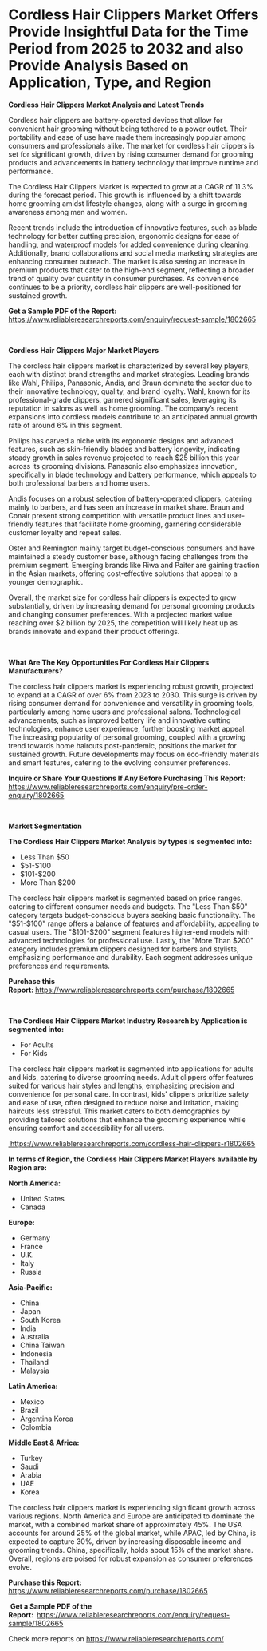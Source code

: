 <p><h1>Cordless Hair Clippers Market Offers Provide Insightful Data for the Time Period from 2025 to 2032 and also Provide Analysis Based on Application, Type, and Region</h1></p><p><strong>Cordless Hair Clippers Market Analysis and Latest Trends</strong></p>
<p><p>Cordless hair clippers are battery-operated devices that allow for convenient hair grooming without being tethered to a power outlet. Their portability and ease of use have made them increasingly popular among consumers and professionals alike. The market for cordless hair clippers is set for significant growth, driven by rising consumer demand for grooming products and advancements in battery technology that improve runtime and performance.</p><p>The Cordless Hair Clippers Market is expected to grow at a CAGR of 11.3% during the forecast period. This growth is influenced by a shift towards home grooming amidst lifestyle changes, along with a surge in grooming awareness among men and women. </p><p>Recent trends include the introduction of innovative features, such as blade technology for better cutting precision, ergonomic designs for ease of handling, and waterproof models for added convenience during cleaning. Additionally, brand collaborations and social media marketing strategies are enhancing consumer outreach. The market is also seeing an increase in premium products that cater to the high-end segment, reflecting a broader trend of quality over quantity in consumer purchases. As convenience continues to be a priority, cordless hair clippers are well-positioned for sustained growth.</p></p>
<p><strong>Get a Sample PDF of the Report:&nbsp;</strong> <a href="https://www.reliableresearchreports.com/enquiry/request-sample/1802665?utm_campaign=2338&utm_medium=2&utm_source=Github&utm_content=ia&utm_term=07022025&utm_id=cordless-hair-clippers">https://www.reliableresearchreports.com/enquiry/request-sample/1802665</a></p>
<p>&nbsp;</p>
<p><strong>Cordless Hair Clippers Major Market Players</strong></p>
<p><p>The cordless hair clippers market is characterized by several key players, each with distinct brand strengths and market strategies. Leading brands like Wahl, Philips, Panasonic, Andis, and Braun dominate the sector due to their innovative technology, quality, and brand loyalty. Wahl, known for its professional-grade clippers, garnered significant sales, leveraging its reputation in salons as well as home grooming. The company’s recent expansions into cordless models contribute to an anticipated annual growth rate of around 6% in this segment.</p><p>Philips has carved a niche with its ergonomic designs and advanced features, such as skin-friendly blades and battery longevity, indicating steady growth in sales revenue projected to reach $25 billion this year across its grooming divisions. Panasonic also emphasizes innovation, specifically in blade technology and battery performance, which appeals to both professional barbers and home users.</p><p>Andis focuses on a robust selection of battery-operated clippers, catering mainly to barbers, and has seen an increase in market share. Braun and Conair present strong competition with versatile product lines and user-friendly features that facilitate home grooming, garnering considerable customer loyalty and repeat sales. </p><p>Oster and Remington mainly target budget-conscious consumers and have maintained a steady customer base, although facing challenges from the premium segment. Emerging brands like Riwa and Paiter are gaining traction in the Asian markets, offering cost-effective solutions that appeal to a younger demographic.</p><p>Overall, the market size for cordless hair clippers is expected to grow substantially, driven by increasing demand for personal grooming products and changing consumer preferences. With a projected market value reaching over $2 billion by 2025, the competition will likely heat up as brands innovate and expand their product offerings.</p></p>
<p>&nbsp;</p>
<p><strong>What Are The Key Opportunities For Cordless Hair Clippers Manufacturers?</strong></p>
<p><p>The cordless hair clippers market is experiencing robust growth, projected to expand at a CAGR of over 6% from 2023 to 2030. This surge is driven by rising consumer demand for convenience and versatility in grooming tools, particularly among home users and professional salons. Technological advancements, such as improved battery life and innovative cutting technologies, enhance user experience, further boosting market appeal. The increasing popularity of personal grooming, coupled with a growing trend towards home haircuts post-pandemic, positions the market for sustained growth. Future developments may focus on eco-friendly materials and smart features, catering to the evolving consumer preferences.</p></p>
<p><strong>Inquire or Share Your Questions If Any Before Purchasing This Report:</strong> <a href="https://www.reliableresearchreports.com/enquiry/pre-order-enquiry/1802665?utm_campaign=2338&utm_medium=2&utm_source=Github&utm_content=ia&utm_term=07022025&utm_id=cordless-hair-clippers">https://www.reliableresearchreports.com/enquiry/pre-order-enquiry/1802665</a></p>
<p>&nbsp;</p>
<p><strong>Market Segmentation</strong></p>
<p><strong>The Cordless Hair Clippers Market Analysis by types is segmented into:</strong></p>
<p><ul><li>Less Than $50</li><li>$51-$100</li><li>$101-$200</li><li>More Than $200</li></ul></p>
<p><p>The cordless hair clippers market is segmented based on price ranges, catering to different consumer needs and budgets. The "Less Than $50" category targets budget-conscious buyers seeking basic functionality. The "$51-$100" range offers a balance of features and affordability, appealing to casual users. The "$101-$200" segment features higher-end models with advanced technologies for professional use. Lastly, the "More Than $200" category includes premium clippers designed for barbers and stylists, emphasizing performance and durability. Each segment addresses unique preferences and requirements.</p></p>
<p><strong>Purchase this Report:&nbsp;</strong><a href="https://www.reliableresearchreports.com/purchase/1802665?utm_campaign=2338&utm_medium=2&utm_source=Github&utm_content=ia&utm_term=07022025&utm_id=cordless-hair-clippers">https://www.reliableresearchreports.com/purchase/1802665</a></p>
<p>&nbsp;</p>
<p><strong>The Cordless Hair Clippers Market Industry Research by Application is segmented into:</strong></p>
<p><ul><li>For Adults</li><li>For Kids</li></ul></p>
<p><p>The cordless hair clippers market is segmented into applications for adults and kids, catering to diverse grooming needs. Adult clippers offer features suited for various hair styles and lengths, emphasizing precision and convenience for personal care. In contrast, kids' clippers prioritize safety and ease of use, often designed to reduce noise and irritation, making haircuts less stressful. This market caters to both demographics by providing tailored solutions that enhance the grooming experience while ensuring comfort and accessibility for all users.</p></p>
<p><a href="https://www.reliableresearchreports.com/cordless-hair-clippers-r1802665?utm_campaign=2338&utm_medium=2&utm_source=Github&utm_content=ia&utm_term=07022025&utm_id=cordless-hair-clippers">&nbsp;https://www.reliableresearchreports.com/cordless-hair-clippers-r1802665</a></p>
<p><strong>In terms of Region, the Cordless Hair Clippers Market Players available by Region are:</strong></p>
<p>
    <p> <strong> North America: </strong>
        <ul>
            <li>United States</li>
            <li>Canada</li>
        </ul>
        </p> 
    <p> <strong> Europe: </strong>
        <ul>
            <li>Germany</li>
            <li>France</li>
            <li>U.K.</li>
            <li>Italy</li>
            <li>Russia</li>
        </ul>
        </p> 
    <p> <strong> Asia-Pacific: </strong>
        <ul>
            <li>China</li>
            <li>Japan</li>
            <li>South Korea</li>
            <li>India</li>
            <li>Australia</li>
            <li>China Taiwan</li>
            <li>Indonesia</li>
            <li>Thailand</li>
            <li>Malaysia</li>
        </ul>
        </p> 
    <p> <strong> Latin America: </strong>
        <ul>
            <li>Mexico</li>
            <li>Brazil</li>
            <li>Argentina Korea</li>
            <li>Colombia</li>
        </ul>
        </p> 
    <p> <strong> Middle East & Africa: </strong>
        <ul>
            <li>Turkey</li>
            <li>Saudi</li>
            <li>Arabia</li>
            <li>UAE</li>
            <li>Korea</li>
        </ul>
    </p>
    </p>
<p><p>The cordless hair clippers market is experiencing significant growth across various regions. North America and Europe are anticipated to dominate the market, with a combined market share of approximately 45%. The USA accounts for around 25% of the global market, while APAC, led by China, is expected to capture 30%, driven by increasing disposable income and grooming trends. China, specifically, holds about 15% of the market share. Overall, regions are poised for robust expansion as consumer preferences evolve.</p></p>
<p><strong>Purchase this Report: </strong><a href="https://www.reliableresearchreports.com/purchase/1802665?utm_campaign=2338&utm_medium=2&utm_source=Github&utm_content=ia&utm_term=07022025&utm_id=cordless-hair-clippers">https://www.reliableresearchreports.com/purchase/1802665</a></p>
<p>&nbsp;<strong>Get a Sample PDF of the Report:&nbsp;&nbsp;</strong><a href="https://www.reliableresearchreports.com/enquiry/request-sample/1802665?utm_campaign=2338&utm_medium=2&utm_source=Github&utm_content=ia&utm_term=07022025&utm_id=cordless-hair-clippers">https://www.reliableresearchreports.com/enquiry/request-sample/1802665</a></p>
<p><strong></strong></p>
<p>Check more reports on <a href="https://www.reliableresearchreports.com/?utm_campaign=2338&utm_medium=2&utm_source=Github&utm_content=ia&utm_term=07022025&utm_id=cordless-hair-clippers">https://www.reliableresearchreports.com/</a></p>